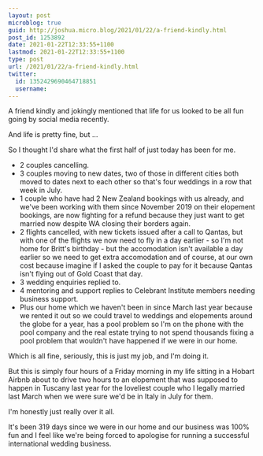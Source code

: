 ```yaml
---
layout: post
microblog: true
guid: http://joshua.micro.blog/2021/01/22/a-friend-kindly.html
post_id: 1253892
date: 2021-01-22T12:33:55+1100
lastmod: 2021-01-22T12:33:55+1100
type: post
url: /2021/01/22/a-friend-kindly.html
twitter:
  id: 1352429690464718851
  username: 
---
```

A friend kindly and jokingly mentioned that life for us looked to be all fun going by social media recently.

And life is pretty fine, but ...

So I thought I'd share what the first half of just today has been for me.

- 2 couples cancelling.
- 3 couples moving to new dates, two of those in different cities both moved to dates next to each other so that's four weddings in a row that week in July.
- 1 couple who have had 2 New Zealand bookings with us already, and we've been working with them since November 2019 on their elopement bookings, are now fighting for a refund because they just want to get married now despite WA closing their borders again.
- 2 flights cancelled, with new tickets issued after a call to Qantas, but with one of the flights we now need to fly in a day earlier - so I'm not home for Britt's birthday - but the accomodation isn't available a day earlier so we need to get extra accomodation and of course, at our own cost because imagine if I asked the couple to pay for it because Qantas isn't flying out of Gold Coast that day.
- 3 wedding enquiries replied to.
- 4 mentoring and support replies to Celebrant Institute members needing business support.
- Plus our home which we haven't been in since March last year because we rented it out so we could travel to weddings and elopements around the globe for a year, has a pool problem so I'm on the phone with the pool company and the real estate trying to not spend thousands fixing a pool problem that wouldn't have happened if we were in our home.

Which is all fine, seriously, this is just my job, and I'm doing it.

But this is simply four hours of a Friday morning in my life sitting in a Hobart Airbnb about to drive two hours to an elopement that was supposed to happen in Tuscany last year for the loveliest couple who I legally married last March when we were sure we'd be in Italy in July for them.

I'm honestly just really over it all.

It's been 319 days since we were in our home and our business was 100% fun and I feel like we're being forced to apologise for running a successful international wedding business. 
